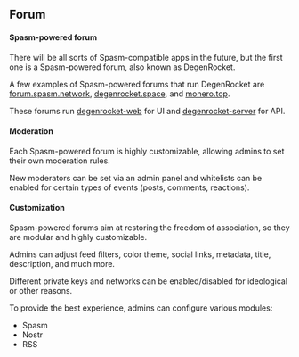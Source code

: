 ## Forum

#### Spasm-powered forum

There will be all sorts of Spasm-compatible apps in the future, but the first one is a Spasm-powered forum, also known as DegenRocket.

A few examples of Spasm-powered forums that run DegenRocket are [forum.spasm.network](https://forum.spasm.network), [degenrocket.space](https://degenrocket.space), and [monero.top](https://monero.top).

These forums run [degenrocket-web](https://github.com/degenrocket/degenrocket-web) for UI and [degenrocket-server](https://github.com/degenrocket/degenrocket-server) for API.

#### Moderation

Each Spasm-powered forum is highly customizable, allowing admins to set their own moderation rules.

New moderators can be set via an admin panel and whitelists can be enabled for certain types of events (posts, comments, reactions).

#### Customization

Spasm-powered forums aim at restoring the freedom of association, so they are modular and highly customizable.

Admins can adjust feed filters, color theme, social links, metadata, title, description, and much more.

Different private keys and networks can be enabled/disabled for ideological or other reasons.

To provide the best experience, admins can configure various modules:
- Spasm
- Nostr
- RSS





